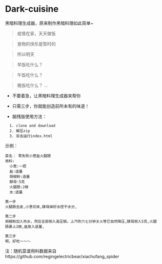# Dark-cuisine
黑暗料理生成器，原来制作黑暗料理如此简单~

 
> 疫情在家，天天做饭

> 食物的快乐是暂时的

> 所以明天

> 早饭吃什么？

> 午饭吃什么？

> 晚饭吃什么？
 ...

- 不要着急，让黑暗料理生成器来帮你
- 只需三步，你就能创造前所未有的味道！

- 脑残版使用方法：
```
  1. clone and download
  2. 解压zip
  3. 双击运行index.html
```

示例：
```
菜名： 零失败小葱盐火腿肠
用料:
  小葱:一把
  盐:适量
  胡椒粉:适量
  酵母:5克
  火腿肠:2根
  水:适量

第一步
火腿肠去皮,小葱切末,酵母焯好水控干水分,

第二步
胡椒粉加入热水，然后全部倒入高压锅，上汽吹六七分钟关火等它自然降压,酵母倒入5克,火腿肠裹上2根,盐放入适量,

第三步
啊，好吃～～～
```

注：随机菜谱用料数据来自https://github.com/regingelectricbear/xiachufang_spider
